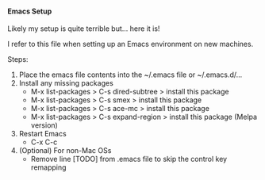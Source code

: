 #### Emacs Setup
Likely my setup is quite terrible but... here it is!

I refer to this file when setting up an Emacs environment on new machines.

Steps:
1. Place the emacs file contents into the ~/.emacs file or ~/.emacs.d/...
2. Install any missing packages
    * M-x list-packages > C-s dired-subtree > install this package
    * M-x list-packages > C-s smex > install this package
    * M-x list-packages > C-s ace-mc > install this package
    * M-x list-packages > C-s expand-region > install this package   (Melpa version)
3. Restart Emacs
    * C-x C-c
4. (Optional) For non-Mac OSs
    * Remove line [TODO] from .emacs file to skip the control key remapping
